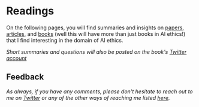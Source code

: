 # Readings

On the following pages, you will find summaries and insights on [papers, articles,](papers.md)  and [books](books.md) (well this will have more than just books in AI ethics!) that I find interesting in the domain of AI ethics. 

*Short summaries and questions will also be posted on the book's [Twitter account](https://twitter.com/actionable_ai)*

## Feedback

*As always, if you have any comments, please don't hesitate to reach out to me on [Twitter](https://twitter.com/atg_abhishek) or any of the other ways of reaching me listed [here](https://atg-abhishek.github.io).* 
